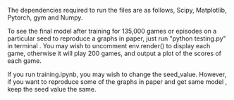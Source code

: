 The dependencies required to run the files are as follows, Scipy, Matplotlib, Pytorch, gym and Numpy.

To see the final model after training for 135,000 games or episodes on a particular seed to reproduce  a graphs in paper, just run "python testing.py" in terminal . You may wish to uncomment env.render() to display each game, otherwise it will play 200 games, and output a plot of the scores of each game. 

If you  run training.ipynb, you may wish to change the seed_value. However, if you want to reproduce some of the graphs in paper and get same model , keep the seed value the same. 

